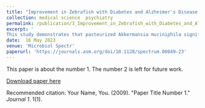 ```yaml
---
title: "Improvement in Zebrafish with Diabetes and Alzheimer's Disease Treated with Pasteurized Akkermansia muciniphila"
collection: medical science  psychiatry
permalink: /publication/3_Improvement_in_Zebrafish_with_Diabetes_and_Alzheimer's_Disease_Treated_with_Pasteurized_Akkermansia_muciniphila
excerpt: '
This study demonstrates that pasteurized Akkermansia muciniphila significantly improves both diabetes and Alzheimer's disease symptoms in zebrafish, offering promising insights for the prevention and treatment of these comorbid conditions.'
date:  16 May 2023
venue: 'Microbiol Spectr'
paperurl: 'https://journals.asm.org/doi/10.1128/spectrum.00849-23'
---
```

This paper is about the number 1. The number 2 is left for future work.

[Download paper here](https://journals.asm.org/doi/reader/10.1128/spectrum.00849-23)


Recommended citation: Your Name, You. (2009). "Paper Title Number 1." <i>Journal 1</i>. 1(1).
